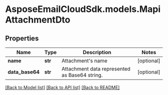 # AsposeEmailCloudSdk.models.MapiAttachmentDto
## Properties
Name | Type | Description | Notes
------------ | ------------- | ------------- | -------------
**name** | **str** | Attachment&#39;s name              | [optional] 
**data_base64** | **str** | Attachment data represented as Base64 string.              | [optional] 



[[Back to Model list]](README.md#documentation-for-models) [[Back to API list]](README.md#documentation-for-api-endpoints) [[Back to README]](README.md)


